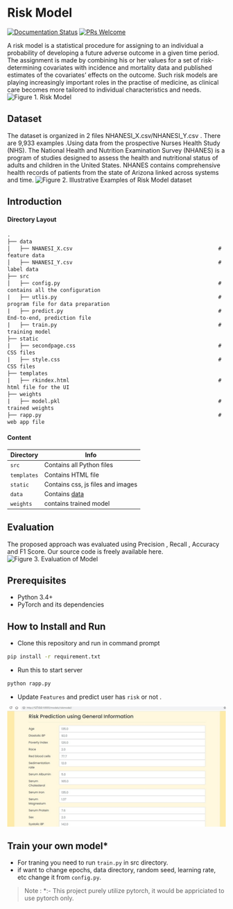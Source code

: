 # Risk Model
[![Documentation Status](https://readthedocs.org/projects/fairscale/badge/?version=latest)](https://fairscale.readthedocs.io/en/latest/?badge=latest) [![PRs Welcome](https://img.shields.io/badge/PRs-welcome-brightgreen.svg)](https://github.com/facebookresearch/fairscale/blob/master/CONTRIBUTING.md)

A risk model is a statistical procedure for assigning to an individual a probability of developing a future adverse outcome in a given time period. The assignment is made 
by combining his or her values for a set of risk-determining covariates with incidence and mortality data and published estimates of the covariates’ effects on the outcome. 
Such risk models are playing increasingly important roles in the practise of medicine, as clinical care becomes more tailored to individual characteristics and needs. 
<img src="readme_images/fig1.jpg" alt="Figure 1.  Risk Model " width="" height="">

## Dataset 
The dataset is organized in 2 files NHANESI_X.csv/NHANESI_Y.csv . There are 9,933 examples .Using data from the prospective Nurses Health Study (NHS).
The National Health and Nutrition Examination Survey (NHANES) is a program of studies designed to assess the health and nutritional status of adults and children in the United States. 
NHANES contains comprehensive health  records  of  patients  from  the  state  of  Arizona linked  across  systems  and  time.
<img src="readme_images/fig2.jpg" alt="Figure 2. Illustrative Examples of Risk Model dataset" width="" height="">

## Introduction

#### Directory Layout 
    .
    ├── data                                                            
    │   ├── NHANESI_X.csv                                               # feature data
    │   ├── NHANESI_Y.csv                                               # label data
    ├── src
    │   ├── config.py                                                   # contains all the configuration
    |   ├── utlis.py                                                    # program file for data preparation
    |   ├── predict.py                                                  # End-to-end, prediction file
    |   ├── train.py                                                    # training model 
    ├── static
    |   ├── secondpage.css                                              # CSS files
    |   ├── style.css                                                   # CSS files
    ├── templates
    |   ├── rkindex.html                                                # html file for the UI
    ├── weights
    |   ├── model.pkl                                                   # trained weights
    ├── rapp.py                                                         # web app file
    
#### Content
| Directory | Info |
|-----------|--------------|
| `src` | Contains all Python files |
| `templates` | Contains HTML file |
| `static` | Contains css, js files and images  |
| `data` | Contains [data](https://wwwn.cdc.gov/nchs/nhanes/default.aspx)   |
| `weights` | contains trained model |

## Evaluation 
The proposed approach was evaluated using Precision , Recall , Accuracy and F1 Score. Our source code is freely available here.
<img src="readme_images/fig3.jpeg" alt="Figure 3. Evaluation of Model " width="" height="">

## Prerequisites
* Python 3.4+
* PyTorch and its dependencies

## How to Install and Run
* Clone this repository and run in command prompt
```bash
pip install -r requirement.txt
``` 
* Run this to start server
```bash
python rapp.py
``` 
* Update `Features` and predict user has `risk` or not .

<img src="readme_images/fig.4.jpg" alt=" Prediction of Model " width="" height="">


## Train your own model*
* For traning you need to run `train.py` in src directory.
* if want to change epochs, data directory, random seed, learning rate, etc change it from `config.py`.

> Note :
> *:- This project purely utilize pytorch, it would be appriciated to use pytorch only.
